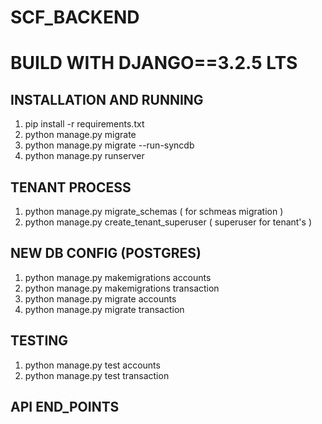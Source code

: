 # SCF_BACKEND

# BUILD WITH DJANGO==3.2.5 LTS


## INSTALLATION AND RUNNING 

1. pip install -r requirements.txt
2. python manage.py migrate
3. python manage.py migrate --run-syncdb
4. python manage.py runserver

## TENANT PROCESS

1. python manage.py migrate_schemas  ( for schmeas migration )
2. python manage.py create_tenant_superuser  ( superuser for tenant's )


## NEW DB CONFIG (POSTGRES)

1. python manage.py makemigrations accounts
2. python manage.py makemigrations transaction
3. python manage.py migrate accounts
4. python manage.py migrate transaction


## TESTING

1. python manage.py test accounts
2. python manage.py test transaction


## API END_POINTS



<!-- api-auth/
api/ program/ [name='program-create-api']
api/ program/<int:pk>/ [name='program-update']
api/ invoice/ [name='invoice-manual-create-api']
api/ invoice/<int:pk>/ [name='invoice-update']
api/ ^invoiceupload/$ [name='invoiceuploads-list']
api/ ^invoiceupload\.(?P<format>[a-z0-9]+)/?$ [name='invoiceuploads-list']
api/ ^$ [name='api-root']
api/ ^\.(?P<format>[a-z0-9]+)/?$ [name='api-root']
api/ invoiceupload/<int:pk>/ [name='invoiceupload-update']
api/ pairing/ [name='pairing-create-list']
api/ pairing/<int:pk>/ [name='pairing-update']
api/ program/transition/delete/<int:pk>/ [name='delete-transition']
api/ program/transition/submit/<int:pk>/ [name='initial-submit-transition-SUBMIT']
api/ program/transition/reject/<int:pk>/ [name='initial-reject-transition-REJECT']
api/ program/transition/accept/<int:pk>/ [name='initial-accept-transition-ACCEPT']
api/ program/transition/approve/<int:pk>/ [name='initial-approve-transition-APPROVE-bank_user']
api/ program/transition/return/<int:pk>/ [name='program-return-RETURN']
api/ program/transition/submit/
api/ program/transition/reject/
api/ program/transition/accept/
api/ program/transition/approve/
api/ invoice/transition/approve/<int:pk>/ [name='invoice-approve-transition']
api/ invoice/transition/submit/<int:pk>/ [name='initial-submit-transition']
api/ invoice/transition/reject/<int:pk>/ [name='initial-reject-transition']
api/ invoice/transition/archive/<int:pk>/ [name='initial-archeive-transition']
api/ invoice/transition/RF/<int:pk>/ [name='initial-request-finance-transition']
api/ invoice/transition/submit/
api/ invoice/transition/reject/
api/ invoice/transition/approve/
api/ invoice/transition/RF/
api/ invoice/transition/archive/
api/ invoiceupload/transition/submit/<int:pk>/ [name='invoice-upload-submit']
api/ invoiceupload/transition/submit/
api/ messages/ -->


